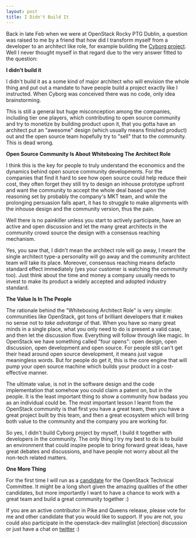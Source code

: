 ```yaml
---
layout: post
title: I Didn't Build It
---
```


Back in late Feb when we were at OpenStack Rocky PTG Dublin, a question was raised to me by a friend that how did I transform myself from a developer to an architect like role, for example building the [Cyborg project](https://wiki.openstack.org/wiki/Cyborg). Well I never thought myself in that regard due to the very answer fitted to the question:

**I didn't build it**

I didn't build it as a some kind of major architect who will envision the whole thing and put out a mandate to have people build a project exactly like I instructed. When Cyborg was conceived there was no code, only idea brainstorming. 

This is still a general but huge misconception among the companies, including tier one players, which contributing to open source community and try to monetize by building product upon it, that you gotta have an architect put an "awesome" design (which usually means finished product) out and the open source team hopefully try to "sell" that to the community. This is dead wrong.

**Open Source Community Is About Whiteboxing The Architect Role**

I think this is the key for people to truly understand the economics and the dynamics behind open source community developments. For the companies that find it hard to see how open source could help reduce their cost, they often forget they still try to design an inhouse prototype upfront and want the community to accept the whole deal based upon the reasoning set by probably the company's MKT team, and while the prolonging persuasion falls apart, it has to struggle to make alignments with the inhouse design and the community version, thus the pain.

Well there is no painkiller unless you start to actively participate, have an active and open discussion and let the many great architects in the community crowd source the design with a consensus reaching mechanism.

Yes, you saw that, I didn't mean the architect role will go away, I meant the single architect type-a personality will go away and the community architect team will take its place. Moreover, consensus reaching means defacto standard effect immediately (yes your customer is watching the community too). Just think about the time and money a company usually needs to invest to make its product a widely accepted and adopted industry standard. 

**The Value Is In The People**

The rationale behind the "Whiteboxing Architect Role" is very simple: communities like OpenStack, got tons of brilliant developers that it makes no sense not to *take advatange* of that. When you have so many great minds in a single place, what you only need to do is present a valid case, and then let the discussion flow. Everything will follow through like magic. In OpenStack we have something called "four opens": open design, open discussion, open development and open source. For people still can't get their head around open source development, it means just vague meaningless words. But for people do get it, this is the core engine that will pump your open source machine which builds your product in a cost-effective manner.

The ultimate value, is not in the software design and the code implementation that somehow you could claim a patent on, but in the people. It is the least important thing to show a community how badass you as an individual could be. The most important lesson I learnt from the OpenStack community is that first you have a great team, then you have a great project built by this team, and then a great ecosystem which will bring both value to the community and the company you are working for.

So yes, I didn't build Cyborg project by myself, I build it together with developers in the community. The only thing I try my best to do is to build an environment that could inspire people to bring forward great ideas, have great debates and discussions, and have people not worry about all the non-tech related matters.

**One More Thing**

For the first time I will run as a [candidate](https://git.openstack.org/cgit/openstack/election/plain/candidates/rocky/TC/huangzhipeng%40huawei.com) for the OpenStack Technical Committee. It might be a long short given the amazing qualities of the other candidates, but more importantly I want to have a chance to work with a great team and build a great community together :)

If you are an active contributor in Pike and Queens release, please vote for me and other candidate that you would like to support. If you are not, you could also participate in the openstack-dev mailinglist [election] discussion or just have a chat on [twitter](https://twitter.com/nopainkiller) :)

